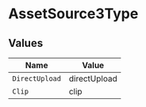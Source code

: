 # AssetSource3Type


## Values

| Name           | Value          |
| -------------- | -------------- |
| `DirectUpload` | directUpload   |
| `Clip`         | clip           |